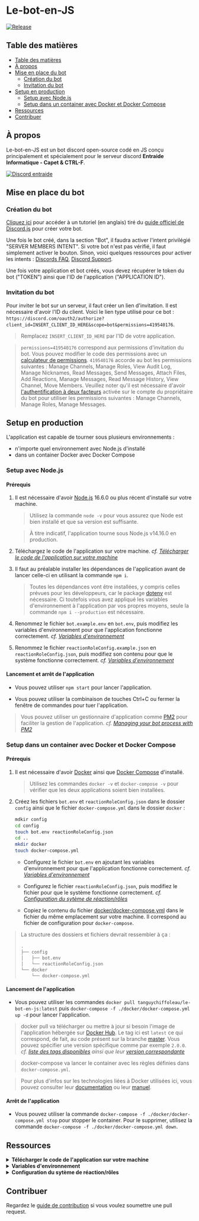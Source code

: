 # Le-bot-en-JS

[![Release](https://img.shields.io/github/v/release/TanguyChiffoleau/Le-bot-en-JS?include_prereleases)](https://github.com/TanguyChiffoleau/Le-bot-en-JS/releases)

## Table des matières

- [Table des matières](#table-des-matières)
- [À propos](#à-propos)
- [Mise en place du bot](#mise-en-place-du-bot)
	- [Création du bot](#création-du-bot)
	- [Invitation du bot](#invitation-du-bot)
- [Setup en production](#setup-en-production)
	- [Setup avec Node.js](#setup-avec-nodejs)
	- [Setup dans un container avec Docker et Docker Compose](#setup-dans-un-container-avec-docker-et-docker-compose)
- [Ressources](#ressources)
- [Contribuer](#contribuer)

## À propos

Le-bot-en-JS est un bot discord open-source codé en JS conçu principalement et spécialement pour le serveur discord **Entraide Informatique - Capet & CTRL-F**.

[![Discord entraide](https://img.shields.io/discord/475253577288253440?color=%237289DA&logo=discord&logoColor=white)](https://www.discord.gg/informatique)

## Mise en place du bot

### Création du bot

[Cliquez ici](https://discordjs.guide/preparations/setting-up-a-bot-application.html#creating-your-bot) pour accéder à un tutoriel (en anglais) tiré du [guide officiel de Discord.js](https://discordjs.guide/) pour créer votre bot.

Une fois le bot créé, dans la section "Bot", il faudra activer l'intent privilégié "SERVER MEMBERS INTENT". Si votre bot n'est pas vérifié, il faut simplement activer le bouton. Sinon, voici quelques ressources pour activer les intents : [Discords FAQ](https://dis.gd/gwupdate), [Discord Support](https://dis.gd/contact).

Une fois votre application et bot créés, vous devez récupérer le token du bot ("TOKEN") ainsi que l'ID de l'application ("APPLICATION ID").

### Invitation du bot

Pour inviter le bot sur un serveur, il faut créer un lien d'invitation. Il est nécessaire d'avoir l'ID du client. Voici le lien type utilisé pour ce bot : `https://discord.com/oauth2/authorize?client_id=INSERT_CLIENT_ID_HERE&scope=bot&permissions=419540176`.

> Remplacez `INSERT_CLIENT_ID_HERE` par l'ID de votre application.

> `permissions=419540176` correspond aux permissions d'invitation du bot. Vous pouvez modifier le code des permissions avec un [calculateur de permissions](https://discordapi.com/permissions.html). `419540176` accorde au bot les permissions suivantes : Manage Channels, Manage Roles, View Audit Log, Manage Nicknames, Read Messages, Send Messages, Attach Files, Add Reactions, Manage Messages, Read Message History, View Channel, Move Members. Veuillez noter qu'il est nécessaire d'avoir [l'authentification à deux facteurs](https://support.discord.com/hc/fr/articles/219576828-Mise-en-place-de-l-authentification-%C3%A0-deux-facteurs) activée sur le compte du propriétaire du bot pour utiliser les permissions suivantes : Manage Channels, Manage Roles, Manage Messages.

## Setup en production

L'application est capable de tourner sous plusieurs environnements :

- n'importe quel environnement avec Node.js d'installé
- dans un container Docker avec Docker Compose

### Setup avec Node.js

#### Prérequis

1. Il est nécessaire d'avoir [Node.js](https://nodejs.org/fr/) 16.6.0 ou plus récent d'installé sur votre machine.

	> Utilisez la commande `node -v` pour vous assurez que Node est bien installé et que sa version est suffisante.

	> À titre indicatif, l'application tourne sous Node.js v14.16.0 en production.

2. Téléchargez le code de l'application sur votre machine. _cf. [Télécharger le code de l'application sur votre machine](#download)_

3. Il faut au préalable installer les dépendances de l'application avant de lancer celle-ci en utilisant la commande `npm i`.

	> Toutes les dépendances vont être installées, y compris celles prévues pour les développeurs, car le package [dotenv](https://www.npmjs.com/package/dotenv) est nécessaire. Ci toutefois vous avez appliqué les variables d'environnement à l'application par vos propres moyens, seule la commande `npm i --production` est nécessaire.

4. Renommez le fichier `bot.example.env` en `bot.env`, puis modifiez les variables d'environnement pour que l'application fonctionne correctement. _cf. [Variables d'environnement](#environnement)_

5. Renommez le fichier `reactionRoleConfig.example.json` en `reactionRoleConfig.json`, puis modifiez son contenu pour que le système fonctionne correctement. _cf. [Variables d'environnement](#environnement)_

#### Lancement et arrêt de l'application

-   Vous pouvez utiliser `npm start` pour lancer l'application.

-   Vous pouvez utiliser la combinaison de touches Ctrl+C ou fermer la fenêtre de commandes pour tuer l'application.

> Vous pouvez utiliser un gestionnaire d'application comme [PM2](https://pm2.keymetrics.io/) pour faciliter la gestion de l'application. _cf. [ Managing your bot process with PM2](https://discordjs.guide/improving-dev-environment/pm2.html)_


### Setup dans un container avec Docker et Docker Compose

#### Prérequis

1. Il est nécessaire d'avoir [Docker](https://docs.docker.com/get-docker/) ainsi que [Docker Compose](https://docs.docker.com/compose/install/) d'installé.
	> Utilisez les commandes `docker -v` et `docker-compose -v` pour vérifier que les deux applications soient bien installées.

2. Créez les fichiers `bot.env` et `reactionRoleConfig.json` dans le dossier `config` ainsi que le fichier `docker-compose.yml` dans le dossier `docker` :
	```bash
	mdkir config
	cd config
	touch bot.env reactionRoleConfig.json
	cd ..
	mkdir docker
	touch docker-compose.yml
	```

   - Configurez le fichier `bot.env` en ajoutant les variables d'environnement pour que l'application fonctionne correctement. _cf. [Variables d'environnement](#environnement)_


   - Configurez le fichier `reactionRoleConfig.json`, puis modifiez le fichier pour que le système fonctionne correctement. _cf. [Configuration du sytème de réaction/rôles](#reaction)_

   - Copiez le contenu du fichier [docker/docker-compose.yml](docker/docker-compose.yml) dans le fichier du même emplacement sur votre machine. Il correspond au fichier de configuration pour `docker-compose`.

> La structure des dossiers et fichiers devrait ressembler à ça :
> ```
> .
> ├── config
> │   ├── bot.env
> │   └── reactionRoleConfig.json
> └── docker
> 	  └── docker-compose.yml
> ```

#### Lancement de l'application

-   Vous pouvez utiliser les commandes `docker pull tanguychiffoleau/le-bot-en-js:latest` puis `docker-compose -f ./docker/docker-compose.yml up -d` pour lancer l'application.

> docker pull va télécharger ou mettre à jour si besoin l'image de l'application hébergée sur [Docker Hub](https://hub.docker.com/repository/docker/tanguychiffoleau/le-bot-en-js). Le tag ici est `latest` ce qui correspond, de fait, au code présent sur la branche [master](https://github.com/TanguyChiffoleau/Le-bot-en-JS/tree/master/). Vous pouvez spécifier une version spécifique comme par exemple `2.0.0`. _cf. [liste des tags disponibles](https://hub.docker.com/repository/registry-1.docker.io/tanguychiffoleau/le-bot-en-js/tags?page=1) ainsi que leur [version correspondante](https://github.com/TanguyChiffoleau/Le-bot-en-JS/releases)_

> docker-compose va lancer le container avec les règles définies dans `docker-compose.yml`.

> Pour plus d'infos sur les technologies liées à Docker utilisées ici, vous pouvez consulter leur [documentation](https://docs.docker.com/reference/) ou leur [manuel](https://docs.docker.com/engine/).

#### Arrêt de l'application

-   Vous pouvez utiliser la commande `docker-compose -f ./docker/docker-compose.yml stop` pour stopper le container. Pour le supprimer, utilisez la commande `docker-compose -f ./docker/docker-compose.yml down`.

<!-- <details>
<summary id="docker"><b>Setup avec Docker</b></summary>

#### Prérequis

1. Il est nécessaire d'avoir [Docker](https://docs.docker.com/get-docker/) d'installé.

	> Utilisez la commandes `docker -v` pour vérifier que l'application soit bien installée.

2. Téléchargez le code de l'application sur votre machine. _cf. [Télécharger le code de l'application sur votre machine](#download)_

3. Renommez le fichier `bot.example.env` en `bot.env`, puis modifiez les variables d'environnement pour que l'application fonctionne correctement. _cf. [Variables d'environnement](#environnement)_

	> Seul le dossier `config` avec les fichiers `bot.env` et `reactionRoleConfig.json` ainsi que le dossier `docker` avec le fichier `docker-compose.yml` sont nécessaires, en effet, le code sera lui directement intégré dans l'image docker. Vous pouvez supprimer les autres dossiers et fichiers si vous le souhaitez.

	> La structure des dossiers et fichiers devrait ressembler à ça :
	>
	> ```
	> .
	> ├── config
	> │   ├── bot.env
	> │   └── reactionRoleConfig.json
	> └── docker
	> 	  └── docker-compose.yml
	> ```

#### Lancement de l'application

-   Vous pouvez utiliser les commandes `docker pull tanguychiffoleau/le-bot-en-js:latest` puis `docker run --env NODE_ENV=production --env-file config/bot.env --volume /config/:/config/ --restart on-failure -d tanguychiffoleau/le-bot-en-js:latest` pour lancer l'application.

	> docker pull va télécharger ou mettre à jour si besoin l'image de l'application hébergée sur [Docker Hub](https://hub.docker.com/repository/docker/tanguychiffoleau/le-bot-en-js). Le tag ici est `latest` ce qui correspond, de fait, au code présent sur la branche [master](https://github.com/TanguyChiffoleau/Le-bot-en-JS/tree/master/). Vous pouvez spécifier une version spécifique comme par exemple `2.0.0`. _cf. [liste des tags disponibles](https://hub.docker.com/repository/registry-1.docker.io/tanguychiffoleau/le-bot-en-js/tags?page=1) ainsi que leur [version correspondante](https://github.com/TanguyChiffoleau/Le-bot-en-JS/releases)_

	> Pour plus d'infos sur les technologies liées à Docker utilisées ici, vous pouvez consulter leur [documentation](https://docs.docker.com/reference/) ou leur [manuel](https://docs.docker.com/engine/).

#### Arrêt de l'application

-   Vous pouvez utiliser la commande `docker-compose -f ./docker/docker-compose.yml stop` pour stopper le container. Pour le supprimer, utilisez la commande `docker-compose -f ./docker/docker-compose.yml down`.

</details> -->

## Ressources

</details>

<details id='download'>
<summary><b>Télécharger le code de l'application sur votre machine</b></summary>

Vous pouvez télécharger le code de l'application sur votre machine

-   en [clonant le repository](https://docs.github.com/en/free-pro-team@latest/github/creating-cloning-and-archiving-repositories/cloning-a-repository)
-   ou en téléchargeant le code source

![télécharger le code source](./doc/images/download.png)

</details>

<details id='environnement'>
<summary><b>Variables d'environnement</b></summary>

Le bot repose sur les variables d'environnement pour pouvoir fonctionner.

#### Fichier bot.env

> Exemple disponible [ici](config/bot.example.env) :
> ```env
> DISCORD_TOKEN="DISCORD-SECRET-BOT-TOKEN"
> COMMANDS_PREFIX="!"
> GUILD_ID="123456789012345678"
> LEAVE_JOIN_CHANNEL_ID="123456789012345678"
> REPORT_CHANNEL="123456789012345678"
> LOGS_MESSAGES_CHANNEL="123456789012345678"
> LOGS_BANS_CHANNEL="123456789012345678"
> VOICE_MANAGER_CHANNELS_IDS="123456789012345678", "123456789012345678", "123456789012345678"
> TIMEZONE="Europe/Paris"
> CONFIG_CHANNEL_ID="123456789012345678"
> UPGRADE_CHANNEL_ID="123456789012345678"
> NOLOGS_MANAGER_CHANNELS_IDS="123456789012345678", "123456789012345678", "123456789012345678"
> ```

| Variable                    | Description                                                                                                                                                                                                |
| --------------------------- | ---------------------------------------------------------------------------------------------------------------------------------------------------------------------------------------------------------- |
| DISCORD_TOKEN               | [Token secret du bot discord](https://discordjs.guide/preparations/setting-up-a-bot-application.html#your-token)                                                                                           |
| COMMANDS_PREFIX             | Préfixe utilisé pour intéragir avec le bot                                                                                                                                                                 |
| GUILD_ID                    | ID du serveur (= guild) sur lequel le bot est utilisé                                                                                                                                                      |
| LEAVE_JOIN_CHANNEL_ID       | ID du channel dans lequel seront postés les messages de départ/arrivée                                                                                                                                     |
| REPORT_CHANNEL              | ID du channel dans lequel seront postés les messages de signalement                                                                                                                                        |
| LOGS_MESSAGES_CHANNEL       | ID du channel dans lequel seront postés les logs de messages                                                                                                                                               |
| LOGS_BANS_CHANNEL           | ID du channel dans lequel seront postés les logs de bans                                                                                                                                                   |
| VOICE_MANAGER_CHANNELS_IDS  | ID des channels vocaux utilisés pour le système de vocaux personnalisés. Les ID doivent être séparés par une virgule                                                                                       |
| TIMEZONE                    | Fuseau horaire utilisé pour le formatage des dates. Variable optionnelle, prenda par défaut le fuseau horaire du système. Format UTC ou [format IANA de fuseaux horaires](https://www.iana.org/time-zones) |
| CONFIG_CHANNEL_ID           | ID du channel utilisé pour diriger les formulaires de config en DM vers le bon channel                                                                                                                     |
| UPGRADE_CHANNEL_ID          | ID du channel utilisé pour diriger les formulaires d'upgrade en DM vers le bon channel                                                                                                                     |
| NOLOGS_MANAGER_CHANNELS_IDS | ID des channels dont les messages ne doivent pas être loggés. Les ID doivent être séparés par une virgule                                                                                                  |


> Pour pouvoir récupérer les identifiants (ID) sur discord, il faut [activer le mode développeur](https://support.discord.com/hc/fr/articles/206346498-O%C3%B9-trouver-l-ID-de-mon-compte-utilisateur-serveur-message-).

</details>

</details>

<details id='reaction'>
<summary><b>Configuration du sytème de réaction/rôles</b></summary>

#### Fichier reactionRoleConfig.json

> Exemple disponible [ici](config/reactionRoleConfig.example.json) :
> ```js
> [
> 	{
> 		// Channel n°1
> 		"channelID": "123456789123456789",
> 		"messageArray": [
> 			// Message n°1
> 			{
> 				// ID du message
> 				"messageID": "123456789123456789",
> 				// Émoji unicode en clé et ID du rôle en valeur
> 				"emojiRoleMap": {
> 					"💸": "123456789123456789",
> 					"🔧": "123456789123456789"
> 				}
> 			},
> 			// Message n°2
> 			{
> 				// ID du message
> 				"messageID": "123456789123456789",
> 				// Émoji unicode en clé et ID du rôle en valeur
> 				"emojiRoleMap": {
> 					"🥵": "123456789123456789",
> 					"✅": "123456789123456789"
> 				}
> 			}
> 		]
> 	},
> 	{
> 		// Channel n°2
> 		"channelID": "123456789123456789",
> 		"messageArray": [
> 			// Message n°1
> 			{
> 				// ID du message
> 				"messageID": "123456789123456789",
> 				// ID de l'émoji custom en clé et ID du rôle en valeur
> 				"emojiRoleMap": {
> 					"123456789123456789": "123456789123456789",
> 					"987654321987654321": "123456789123456789"
> 				}
> 			},
> 			// Message n°2
> 			{
> 				// ID du message
> 				"messageID": "123456789123456789",
> 				// ID de l'émoji custom en clé et ID du rôle en valeur
> 				"emojiRoleMap": {
> 					"123456789123456789": "123456789123456789",
> 					"987654321987654321": "123456789123456789"
> 				}
> 			}
> 		]
> 	}
> ]
> ```

> Pour pouvoir récupérer les identifiants (ID) sur discord, il faut [activer le mode développeur](https://support.discord.com/hc/fr/articles/206346498-O%C3%B9-trouver-l-ID-de-mon-compte-utilisateur-serveur-message-).

> Pour désactiver le système, le fichier doit être composé d'un tableau (array) **vide** :
> ```js
> []
> ```

-  Pour récupérer les émojis :
   - unicode : mettre un `\` avant l'émoji. Exemple : pour `:white_check_mark:`, l'émoji unicode est `✅`. ![emoji_unicode](doc/gifs/emoji_unicode.gif)

   - personnalisés : mettre un `\` avant l'émoji et récupérer l'ID. Exemple : pour `\<:lul:719519281682972703>`, l'ID est `719519281682972703`. ![emoji_custom](doc/gifs/emoji_custom.gif)

</details>

## Contribuer

Regardez le [guide de contribution](./.github/CONTRIBUTING.md) si vous voulez soumettre une pull request.
